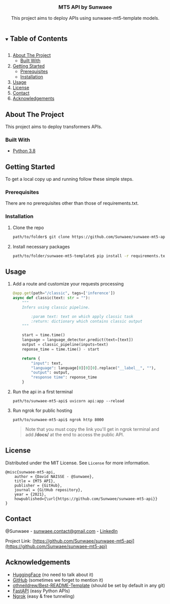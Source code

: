 <!-- PROJECT LOGO -->
<h3 align="center">MT5 API by Sunwaee</h3>
<p align="center">
This project aims to deploy APIs using sunwaee-mt5-template models.
</p>



<!-- TABLE OF CONTENTS -->
<details open="open">
  <summary><h2 style="display: inline-block">Table of Contents</h2></summary>
  <ol>
    <li>
      <a href="#about-the-project">About The Project</a>
      <ul>
        <li><a href="#built-with">Built With</a></li>
      </ul>
    </li>
    <li>
      <a href="#getting-started">Getting Started</a>
      <ul>
        <li><a href="#prerequisites">Prerequisites</a></li>
        <li><a href="#installation">Installation</a></li>
      </ul>
    </li>
    <li><a href="#usage">Usage</a></li>
    <li><a href="#license">License</a></li>
    <li><a href="#contact">Contact</a></li>
    <li><a href="#aknowledgments">Acknowledgements</a></li>
  </ol>
</details>



<!-- ABOUT THE PROJECT -->

## About The Project

This project aims to deploy transformers APIs.

### Built With

* [Python 3.8](https://www.python.org/)



<!-- GETTING STARTED -->

## Getting Started

To get a local copy up and running follow these simple steps.

### Prerequisites

There are no prerequisites other than those of requirements.txt.

### Installation

1. Clone the repo
    ```sh
    path/to/folder$ git clone https://github.com/Sunwaee/sunwaee-mt5-api.git
    ```
2. Install necessary packages
    ```sh
    path/to/folder/sunwaee-mt5-template$ pip install -r requirements.txt
    ```



<!-- USAGE EXAMPLES -->

## Usage

1. Add a route and customize your requests processing
    ```python
    @app.get(path="/classic", tags=['inference'])
    async def classic(text: str = ""):
        """
        Infers using classic pipeline.
    
            :param text: text on which apply classic task
            :return: dictionary which contains classic output
        """

        start = time.time()
        language = language_detector.predict(text=[text])
        output = classic_pipeline(inputs=text)
        reponse_time = time.time() - start
    
        return {
            "input": text,
            "language": language[0][0][0].replace("__label__", ""),
            "output": output,
            "response time": reponse_time
        }
    ```

2. Run the api in a first terminal
    ```shell
    path/to/sunwaee-mt5-api$ uvicorn api:app --reload
    ```
   
3. Run ngrok for public hosting
    ```shell
    path/to/sunwaee-mt5-api$ ngrok http 8000
    ```
    > Note that you must copy the link you'll get in ngrok terminal and add **/docs/** at the end to access the public API.

<!-- LICENSE -->

## License

Distributed under the MIT License. See `License` for more information.

```quote
@misc{sunwaee-mt5-api,
    author = {David NAISSE - @Sunwaee},
    title = {MT5 API},
    publisher = {GitHub},
    journal = {GitHub repository},
    year = {2021},
    howpublished={\url{https://github.com/Sunwaee/sunwaee-mt5-api}}
}
```

<!-- CONTACT -->

## Contact

@Sunwaee - sunwaee.contact@gmail.com - [LinkedIn](https://www.linkedin.com/in/dvdnss/)

Project Link: [https://github.com/Sunwaee/sunwaee-mt5-api](https://github.com/Sunwaee/sunwaee-mt5-api)



<!-- AKNOWLEDGEMENTS -->

## Acknowledgements

* [HuggingFace](https://huggingface.co/) (no need to talk about it)
* [GitHub](https://github.com/) (sometimes we forget to mention it)
* [othneildrew/Best-README-Template](https://github.com/othneildrew/Best-README-Template) (should be set by default in
  any git)
* [FastAPI](https://fastapi.tiangolo.com/) (easy Python APIs)
* [Ngrok](https://ngrok.com/) (easy & free tunneling)